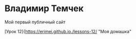# Владимир Темчек
Мой первый публичный сайт

[Урок 12]{https://erimei.github.io./lessons-12/ "Моя домашка"
